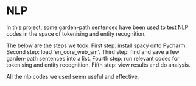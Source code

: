 # NLP
In this project, some garden-path sentences have been used to test NLP codes in the space of tokenising and entity recognition.

The below are the steps we took. 
First step: install spacy onto Pycharm.
Second step: load 'en_core_web_sm'. 
Third step: find and save a few garden-path sentences into a list. 
Fourth step: run relevant codes for tokenising and entity recognition.
Fifth step: view results and do analysis.

All the nlp codes we used seem useful and effective. 
